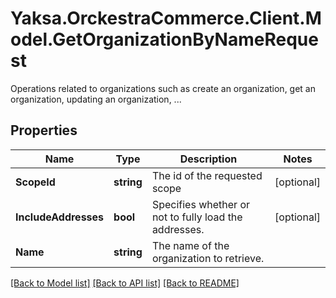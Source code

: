 # Yaksa.OrckestraCommerce.Client.Model.GetOrganizationByNameRequest
Operations related to organizations such as create an organization, get an organization, updating an organization, ...

## Properties

Name | Type | Description | Notes
------------ | ------------- | ------------- | -------------
**ScopeId** | **string** | The id of the requested scope | [optional] 
**IncludeAddresses** | **bool** | Specifies whether or not to fully load the addresses. | [optional] 
**Name** | **string** | The name of the organization to retrieve. | 

[[Back to Model list]](../README.md#documentation-for-models) [[Back to API list]](../README.md#documentation-for-api-endpoints) [[Back to README]](../README.md)


